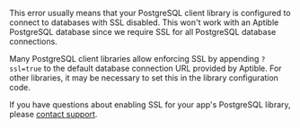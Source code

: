 This error usually means that your PostgreSQL client library is configured to connect to databases with SSL disabled. This won't work with an Aptible PostgreSQL database since we require SSL for all PostgreSQL database connections.

Many PostgreSQL client libraries allow enforcing SSL by appending `?ssl=true` to the default database connection URL provided by Aptible. For other libraries, it may be necessary to set this in the library configuration code.

If you have questions about enabling SSL for your app's PostgreSQL library, please [contact support](https://aptible.zendesk.com/hc/en-us/requests/new).
